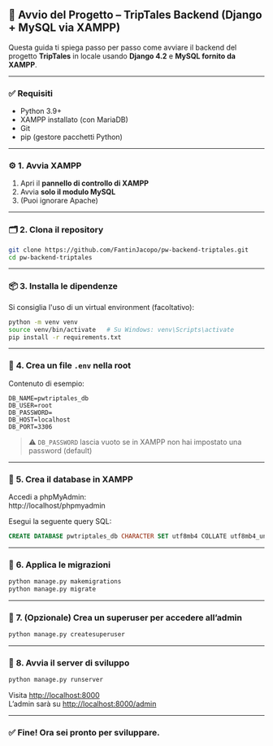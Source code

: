 ## 🧰 Avvio del Progetto – TripTales Backend (Django + MySQL via XAMPP)

Questa guida ti spiega passo per passo come avviare il backend del progetto **TripTales** in locale usando **Django 4.2** e **MySQL fornito da XAMPP**.

---

### ✅ **Requisiti**

- Python 3.9+
- XAMPP installato (con MariaDB)
- Git
- pip (gestore pacchetti Python)

---

### ⚙️ **1. Avvia XAMPP**

1. Apri il **pannello di controllo di XAMPP**
2. Avvia **solo il modulo MySQL**
3. (Puoi ignorare Apache)

---

### 🗂️ **2. Clona il repository**

```bash
git clone https://github.com/FantinJacopo/pw-backend-triptales.git
cd pw-backend-triptales
```

---

### 📦 **3. Installa le dipendenze**

Si consiglia l'uso di un virtual environment (facoltativo):

```bash
python -m venv venv
source venv/bin/activate   # Su Windows: venv\Scripts\activate
pip install -r requirements.txt
```

---

### 🔐 **4. Crea un file `.env` nella root**

Contenuto di esempio:

```env
DB_NAME=pwtriptales_db
DB_USER=root
DB_PASSWORD=
DB_HOST=localhost
DB_PORT=3306
```

> ⚠️ `DB_PASSWORD` lascia vuoto se in XAMPP non hai impostato una password (default)

---

### 🧱 **5. Crea il database in XAMPP**

Accedi a phpMyAdmin:  
http://localhost/phpmyadmin

Esegui la seguente query SQL:

```sql
CREATE DATABASE pwtriptales_db CHARACTER SET utf8mb4 COLLATE utf8mb4_unicode_ci;
```

---

### 🔄 **6. Applica le migrazioni**

```bash
python manage.py makemigrations
python manage.py migrate
```

---

### 👑 **7. (Opzionale) Crea un superuser per accedere all’admin**

```bash
python manage.py createsuperuser
```

---

### 🚀 **8. Avvia il server di sviluppo**

```bash
python manage.py runserver
```

Visita [http://localhost:8000](http://localhost:8000)  
L’admin sarà su [http://localhost:8000/admin](http://localhost:8000/admin)

---

### ✅ Fine! Ora sei pronto per sviluppare.
